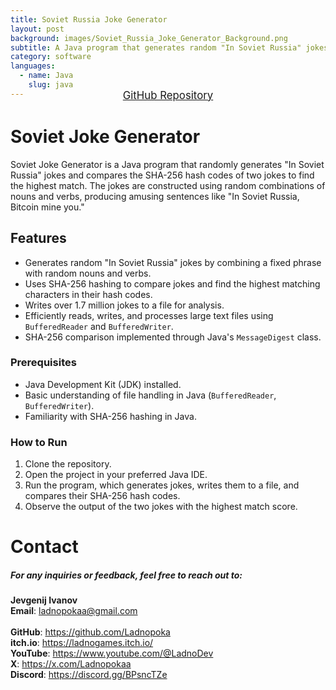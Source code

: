 ```yaml
---
title: Soviet Russia Joke Generator
layout: post
background: images/Soviet_Russia_Joke_Generator_Background.png
subtitle: A Java program that generates random "In Soviet Russia" jokes and compares their SHA-256 hash codes.
category: software
languages: 
  - name: Java
    slug: java
---
```


<div style="text-align: center; margin-top: -30px; margin-bottom: 25px; scale: 1">
  <a href="https://github.com/Ladnopoka/Java_Joke_Generator" target="_blank" class="btn btn-primary" style="padding: 10px 20px; font-size: 1.2em;">GitHub Repository</a>
</div>

# Soviet Joke Generator
Soviet Joke Generator is a Java program that randomly generates "In Soviet Russia" jokes and compares the SHA-256 hash codes of two jokes to find the highest match. The jokes are constructed using random combinations of nouns and verbs, producing amusing sentences like "In Soviet Russia, Bitcoin mine you."

## Features
- Generates random "In Soviet Russia" jokes by combining a fixed phrase with random nouns and verbs.
- Uses SHA-256 hashing to compare jokes and find the highest matching characters in their hash codes.
- Writes over 1.7 million jokes to a file for analysis.
- Efficiently reads, writes, and processes large text files using `BufferedReader` and `BufferedWriter`.
- SHA-256 comparison implemented through Java's `MessageDigest` class.

### Prerequisites
- Java Development Kit (JDK) installed.
- Basic understanding of file handling in Java (`BufferedReader`, `BufferedWriter`).
- Familiarity with SHA-256 hashing in Java.

### How to Run
1. Clone the repository.
2. Open the project in your preferred Java IDE.
3. Run the program, which generates jokes, writes them to a file, and compares their SHA-256 hash codes.
4. Observe the output of the two jokes with the highest match score.

# Contact
##### For any inquiries or feedback, feel free to reach out to:

**Jevgenij Ivanov** <br>
**Email**: ladnopokaa@gmail.com <br><br>
**GitHub**: https://github.com/Ladnopoka <br>
**itch.io**: https://ladnogames.itch.io/ <br>
**YouTube**: https://www.youtube.com/@LadnoDev <br>
**X**: https://x.com/Ladnopokaa <br>
**Discord**: https://discord.gg/BPsncTZe
